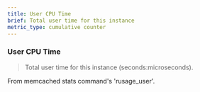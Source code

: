 ```yaml
---
title: User CPU Time
brief: Total user time for this instance
metric_type: cumulative counter
---
```


### User CPU Time

> Total user time for this instance (seconds:microseconds).

From memcached stats command's 'rusage_user'.
